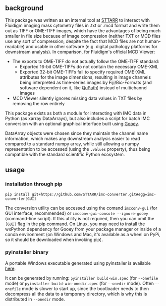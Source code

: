 ## background

This package was written as an internal tool at [STTARR](https://sttarr.com) to interact with Fluidigm imaging mass cytometry files in .txt or .mcd format and write them out as TIFF or OME-TIFF images, which have the advantages of being much smaller in file size because of image compression (neither TXT or MCD files use any sort of compression, despite the fact that MCD files are not human-readable) and usable in other software (e.g. digital pathology platforms for downstream analysis). In comparison, for Fluidigm's official MCD Viewer:

- The exports to OME-TIFF do not actually follow the OME-TIFF standard:
    - Exported 16-bit OME-TIFFs do not contain the necessary OME-XML
    - Exported 32-bit OME-TIFFs fail to specify required OME-XML attributes for the image dimensions, resulting in image channels being interpreted as time-series images by Fiji/Bio-Formats (and software dependent on it, like [QuPath](https://qupath.github.io/)) instead of multichannel images
- MCD Viewer silently ignores missing data values in TXT files by removing the row entirely

This package exists as both a module for interacting with IMC data in Python (as xarray DataArrays), but also includes a script for batch IMC conversion with an optional graphical interface built using [Gooey](https://qupath.github.io/). 

DataArray objects were chosen since they maintain the channel name information, which makes any downstream analysis easier to read compared to a standard numpy array, while still allowing a numpy representation to be accessed (using the `.values` property), thus being compatible with the standard scientific Python ecosystem.

## usage

### installation through pip

`pip install git+https://github.com/STTARR/imc-converter.git#egg=imc-converter[GUI]`

The conversion utility can be accessed using the comand `imcconv-gui` (for GUI interface, recommended) or `imcconv-gui-console --ignore-gooey` (command-line script). If this utility is not required, then you can omit the `[GUI]` flag in the pip command. On Linux, you may need to install the wxPython dependency for Gooey from your package manager or inside of a conda environment (on Windows and Mac, it's available as a wheel on PyPi, so it should be downloaded when invoking pip).

### pyinstaller binary

A portable Windows executable generated using pyinstaller is available [here](https://github.com/STTARR/imc-converter/releases).

It can be generated by running: `pyinstaller build-win.spec` (for `--onefile` mode) or `pyinstaller build-win-onedir.spec` (for `--onedir` mode). Often `--onefile` mode is slower to start up, since the bootloader needs to then decompress all the data to a temporary directory, which is why this is distributed in `--onedir` mode.